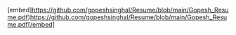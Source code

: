 [embed]https://github.com/gopeshsinghal/Resume/blob/main/Gopesh_Resume.pdf)https://github.com/gopeshsinghal/Resume/blob/main/Gopesh_Resume.pdf[/embed]
